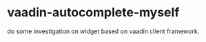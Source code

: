 vaadin-autocomplete-myself
==========================

do some investigation on widget based on vaadin client framework.
